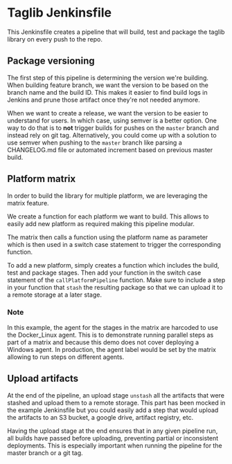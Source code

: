 # Taglib Jenkinsfile

This Jenkinsfile creates a pipeline that will build, test and package the taglib library on every push to the repo.

## Package versioning

The first step of this pipeline is determining the version we're building. When building feature branch, we want the version to be based on the branch name and the build ID. This makes it easier to find build logs in Jenkins and prune those artifact once they're not needed anymore.

When we want to create a release, we want the version to be easier to understand for users. In which case, using semver is a better option. One way to do that is to **not** trigger builds for pushes on the `master` branch and instead rely on git tag. Alternatively, you could come up with a solution to use semver when pushing to the `master` branch like parsing a CHANGELOG.md file or automated increment based on previous master build.

## Platform matrix

In order to build the library for multiple platform, we are leveraging the matrix feature. 

We create a function for each platform we want to build. This allows to easily add new platform as required making this pipeline modular.

The matrix then calls a function using the platform name as parameter which is then used in a switch case statement to trigger the corresponding function.

To add a new platform, simply creates a function which includes the build, test and package stages. Then add your function in the switch case statement of the `callPlatformPipeline` function. Make sure to include a step in your function that `stash` the resulting package so that we can upload it to a remote storage at a later stage.

### Note

In this example, the agent for the stages in the matrix are harcoded to use the Docker_Linux agent. This is to demonstrate running parallel steps as part of a matrix and because this demo does not cover deploying a Windows agent. In production, the agent label would be set by the matrix allowing to run steps on different agents.

## Upload artifacts

At the end of the pipeline, an upload stage `unstash` all the artifacts that were stashed and upload them to a remote storage. This part has been mocked in the example Jenkinsfile but you could easily add a step that would upload the artifacts to an S3 bucket, a google drive, artifact registry, etc.

Having the upload stage at the end ensures that in any given pipeline run, all builds have passed before uploading, preventing partial or inconsistent deployments. This is especially important when running the pipeline for the master branch or a git tag.

